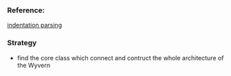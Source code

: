 ### Reference:
[indentation parsing](http://michaeldadams.org/papers/layout_parsing/layout-parsing.pdf)



### Strategy
* find the core class which connect and contruct the whole architecture of the Wyvern
